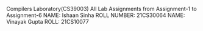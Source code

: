 Compilers Laboratory(CS39003)
All Lab Assignments from Assignment-1 to Assignment-6
NAME: Ishaan Sinha
ROLL NUMBER: 21CS30064
NAME: Vinayak Gupta
ROLL: 21CS10077
